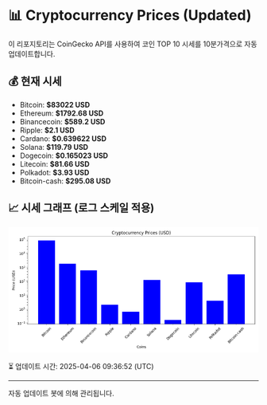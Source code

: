 
# 📊 Cryptocurrency Prices (Updated)

이 리포지토리는 CoinGecko API를 사용하여 코인 TOP 10 시세를 10분가격으로 자동 업데이트합니다.

## 💰 현재 시세
- Bitcoin: **$83022 USD**
- Ethereum: **$1792.68 USD**
- Binancecoin: **$589.2 USD**
- Ripple: **$2.1 USD**
- Cardano: **$0.639622 USD**
- Solana: **$119.79 USD**
- Dogecoin: **$0.165023 USD**
- Litecoin: **$81.66 USD**
- Polkadot: **$3.93 USD**
- Bitcoin-cash: **$295.08 USD**

## 📈 시세 그래프 (로그 스케일 적용)
![Crypto Prices](crypto_prices.png)

⏳ 업데이트 시간: 2025-04-06 09:36:52 (UTC)

---
자동 업데이트 봇에 의해 관리됩니다.
